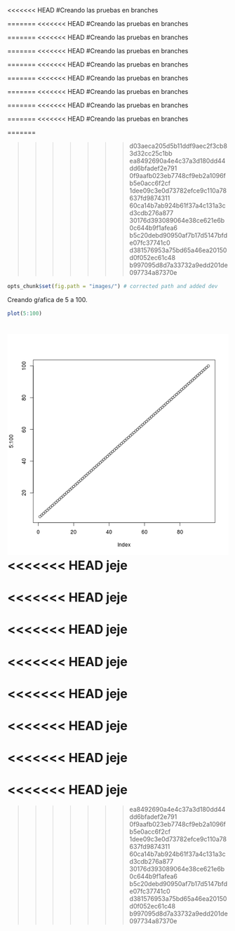 <<<<<<< HEAD
#Creando las pruebas en branches

=======
<<<<<<< HEAD
#Creando las pruebas en branches

=======
<<<<<<< HEAD
#Creando las pruebas en branches

=======
<<<<<<< HEAD
#Creando las pruebas en branches

=======
<<<<<<< HEAD
#Creando las pruebas en branches

=======
<<<<<<< HEAD
#Creando las pruebas en branches

=======
<<<<<<< HEAD
#Creando las pruebas en branches

=======
<<<<<<< HEAD
#Creando las pruebas en branches

=======
<<<<<<< HEAD
#Creando las pruebas en branches

=======
>>>>>>> d03aeca205d5b11ddf9aec2f3cb83d32cc25c1bb
>>>>>>> ea8492690a4e4c37a3d180dd44dd6bfadef2e791
>>>>>>> 0f9aafb023eb7748cf9eb2a1096fb5e0acc6f2cf
>>>>>>> 1dee09c3e0d73782efce9c110a78637fd9874311
>>>>>>> 60ca14b7ab924b61f37a4c131a3cd3cdb276a877
>>>>>>> 30176d393089064e38ce621e6b0c644b9f1afea6
>>>>>>> b5c20debd90950af7b17d5147bfde07fc37741c0
>>>>>>> d381576953a75bd65a46ea20150d0f052ec61c48
>>>>>>> b997095d8d7a33732a9edd201de097734a87370e

```r
opts_chunk$set(fig.path = "images/") # corrected path and added dev
```
Creando gŕafica de 5 a 100.

```r
plot(5:100)
```

![plot of chunk unnamed-chunk-2](images/unnamed-chunk-2-1.png) 
<<<<<<< HEAD
jeje
=======
<<<<<<< HEAD
jeje
=======
<<<<<<< HEAD
jeje
=======
<<<<<<< HEAD
jeje
=======
<<<<<<< HEAD
jeje
=======
<<<<<<< HEAD
jeje
=======
<<<<<<< HEAD
jeje
=======
<<<<<<< HEAD
jeje
=======
>>>>>>> ea8492690a4e4c37a3d180dd44dd6bfadef2e791
>>>>>>> 0f9aafb023eb7748cf9eb2a1096fb5e0acc6f2cf
>>>>>>> 1dee09c3e0d73782efce9c110a78637fd9874311
>>>>>>> 60ca14b7ab924b61f37a4c131a3cd3cdb276a877
>>>>>>> 30176d393089064e38ce621e6b0c644b9f1afea6
>>>>>>> b5c20debd90950af7b17d5147bfde07fc37741c0
>>>>>>> d381576953a75bd65a46ea20150d0f052ec61c48
>>>>>>> b997095d8d7a33732a9edd201de097734a87370e
